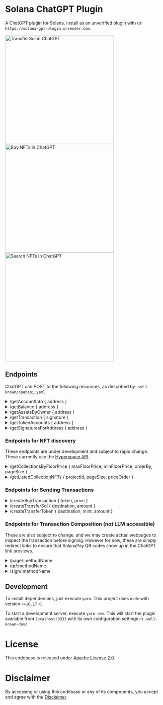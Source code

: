 # Solana ChatGPT Plugin
A ChatGPT plugin for Solana. Install as an unverified plugin with url `https://solana-gpt-plugin.onrender.com`.

<div>
<img width="350" alt="Transfer Sol in ChatGPT" src="https://user-images.githubusercontent.com/7481857/234383403-f92b8aa1-bb11-47d8-89d9-3369192dfdf1.png">
<img width="350" alt="Buy NFTs in ChatGPT" src="https://user-images.githubusercontent.com/7481857/234383690-464172de-a49b-40d1-9bff-74570cbd4e89.png">
<img width="350" alt="Search NFTs in ChatGPT" src="https://user-images.githubusercontent.com/7481857/231182274-40b42f0e-5e5d-4050-9e31-2f75375481c1.png">
</div>

## Endpoints

ChatGPT can POST to the following resources, as described by `.well-known/openapi.yaml`.


<details>
<summary>
/getAccountInfo { address }
</summary>

Returns the output of `getAccountInfo` method from the RPC with buffer data, and if it can be deserialized by its program IDL, then the response payload has additional field called `extended` that has a JSON serialized string of the anchor data. Chat GPT's plugin model seems to be able to read this pretty well.

```json
{
  ...,
  "extended": "{\"authority\":\"8fbqVvpK3Dj7fdP2c8JJhtD7Zy3n9qtwAeGfbkgPu625\",\"numMinted\":50}"
}
```
</details>

<details>
<summary>/getBalance { address }</summary>

Returns
```json
{
  "sol": 0.40296
}
```
</details>

<details>
<summary>/getAssetsByOwner { address }</summary>

Returns the assets returned by the [Metaplex Read API spec](https://github.com/metaplex-foundation/api-specifications/blob/main/specifications/read_api/openrpc_spec.json)
</details>

<details>
<summary>/getTransaction { signature } </summary>

Accepts
```json
{
  "signature": "h51pjmFcn8LkxejofUQoDYkyubUKaB7bNtyMMSCCamSEYRutS2G2vm2w1ERShko8boRqdaaTAs4MR6sGYkTByNF"
}
```

Returns the transaction status metadata for the `getTransaction` method from the Solana RPC.
</details>

<details>
<summary>/getTokenAccounts { address }</summary>

Returns the token accounts owned by a user with an amount > 0. Derived from the `getTokenAccountsByOwner` method on the Solana RPC.

</details>

<details>
<summary>/getSignaturesForAddress { address } </summary>

Returns the transaction signatures returned in `getSignaturesForAddress` method from the Solana RPC.

</details>


### Endpoints for NFT discovery 
These endpoints are under development and subject to rapid change. These currently use the [Hyperspace API](https://docs.hyperspace.xyz).

<details>
<summary>/getCollectionsByFloorPrice { maxFloorPrice, minFloorPrice, orderBy, pageSize } </summary>

Returns
```json
{
  "projects": [
    {
      "id": "<hyperspace-collection-id or pubkey>",
      "desc": "collection description",
      "img": "collection image url",
      "website": "collection website url",
      "floor_price": 0.1
    }
  ],
  "hasMore": true,
  "currentPage'": 1
}
```
</details>

<details>
<summary>/getListedCollectionNFTs { projectId, pageSize, priceOrder }</summary>

Returns LLM friendly response of available NFTs:
```json
{ 
  "listings": [
    {
      "price": 0.1,
      "token": "<token-address-pubkey>",
      "marketplace": "<marketplace-pubkey>"
    }
  ],
  "hasMore": true,
  "currentPage": 1
} 
```
</details>

### Endpoints for Sending Transactions

<details>
<summary> /createBuyTransaction { token, price }</summary>

Right now we are trusting Hyperspace to craft a valid transaction for us. 
In the future we will setup a write interface for programs on Solana to adhere to in order to 
be a target of LLM transaction composition.

Returns
```json
{
  "linkToSign": "<url-to-sign-transaction>" 
}
```
</details>

<details>
<summary> /createTransferSol { destination, amount }</summary>

Creates a transaction to transfer an amount in Sol.

Returns
```json
{
  "linkToSign": "<url-to-sign-transaction>" 
}
```
</details>

<details>
<summary> /createTransferToken { destination, mint, amount }</summary>

Creates a transaction to transfer an amount of token (from the mint).

Returns
```json
{
  "linkToSign": "<url-to-sign-transaction>" 
}
```
</details>

### Endpoints for Transaction Composition (not LLM accessible)

These are also subject to change, and we may create actual webpages to inspect
the transaction before signing. However for now, these are simply redirect links 
to ensure that SolanaPay QR codes show up in the ChatGPT link previews.

<details>
<summary>/page/:methodName</summary>

Returns a webpage with [OpenGraph](https://ogp.me/) metadata that will be rendered in the ChatGPT 
rich link preview. All ChatGPT links should be proxied through this sort of pipeline to maximize
user engagement of links. The `og:image` tag is to `/qr/:methodName` to show a SolanaPay QR code in link previews.

This is currently a blank page, but we may show a preview of the transaction in the future.
</details>

<details>
<summary>/qr/:methodName</summary>

Returns a PNG QR code that has been optimized to show in the particular aspect ratio of ChatGPT plugins. 
This just encodes a SolanaPay link that redirects to `/sign/:methodName`. 
</details>

<details>
<summary>/sign/:methodName</summary>

This is the final redirect link that actually returns transaction bytes in a SolanaPay compatible format
so users can sign transactions that are recommended by ChatGPT.

```json
{
  "transaction": "<base64-encoded-transaction-bytes>"
}
```
</details>

## Development

To install dependencies, just execute `yarn`. This project uses `node` with version `>=16.17.0`.

To start a development server, execute `yarn dev`. This will start the plugin available from `localhost:3333` with its own configuration settings in `.well-known-dev/`.

# License

This codebase is released under [Apache License 2.0](LICENSE.md).

# Disclaimer

By accessing or using this codebase or any of its components, you accept and agree with the [Disclaimer](DISCLAIMER.md).

